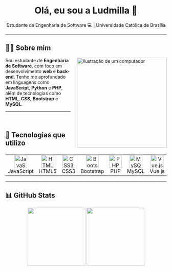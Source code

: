 <h1 align="center">Olá, eu sou a Ludmilla 👋</h1>

<p align="center">Estudante de Engenharia de Software 💻 | Universidade Católica de Brasília</p>

---

## 👩‍💻 Sobre mim

<img src="https://raw.githubusercontent.com/MicaelliMedeiros/micaellimedeiros/master/image/computer-illustration.png" alt="Ilustração de um computador" width="280" align="right" style="margin-left: 20px; margin-bottom: 20px;">

Sou estudante de **Engenharia de Software**, com foco em desenvolvimento **web** e **back-end**. Tenho me aprofundado em linguagens como **JavaScript**, **Python** e **PHP**, além de tecnologias como **HTML**, **CSS**, **Bootstrap** e **MySQL**.

---

</br>

## 🚀 Tecnologias que utilizo

<table align="center">
  <tr align="center">
    <td><img src="https://cdn.jsdelivr.net/gh/devicons/devicon/icons/javascript/javascript-original.svg" width="40" alt="JavaScript"/><br>JavaScript</td>
    <td><img src="https://cdn.jsdelivr.net/gh/devicons/devicon/icons/html5/html5-original.svg" width="40" alt="HTML5"/><br>HTML5</td>
    <td><img src="https://cdn.jsdelivr.net/gh/devicons/devicon/icons/css3/css3-original.svg" width="40" alt="CSS3"/><br>CSS3</td>
    <td><img src="https://cdn.jsdelivr.net/gh/devicons/devicon/icons/bootstrap/bootstrap-original.svg" width="40" alt="Bootstrap"/><br>Bootstrap</td>
    <td><img src="https://cdn.jsdelivr.net/gh/devicons/devicon/icons/php/php-original.svg" width="40" alt="PHP"/><br>PHP</td>
    <td><img src="https://cdn.jsdelivr.net/gh/devicons/devicon/icons/mysql/mysql-original.svg" width="40" alt="MySQL"/><br>MySQL</td>
    <td><img src="https://cdn.jsdelivr.net/gh/devicons/devicon/icons/vuejs/vuejs-original.svg" width="40" alt="Vue.js"/><br>Vue.js</td>
  </tr>
</table>

---

## 📊 GitHub Stats

<p align="center"> <img height="180em" src="https://github-readme-stats.vercel.app/api?username=ludy-d3v&show_icons=true&theme=github_dark&include_all_commits=true&count_private=true"/> <img height="180em" src="https://github-readme-stats.vercel.app/api/top-langs/?username=ludy-d3v&layout=compact&langs_count=8&theme=github_dark"/> </p> <p align="center"> </p>
